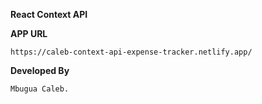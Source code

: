 **React Context API**

**APP URL**

```
https://caleb-context-api-expense-tracker.netlify.app/

```

**Developed By**

```
Mbugua Caleb.

```
